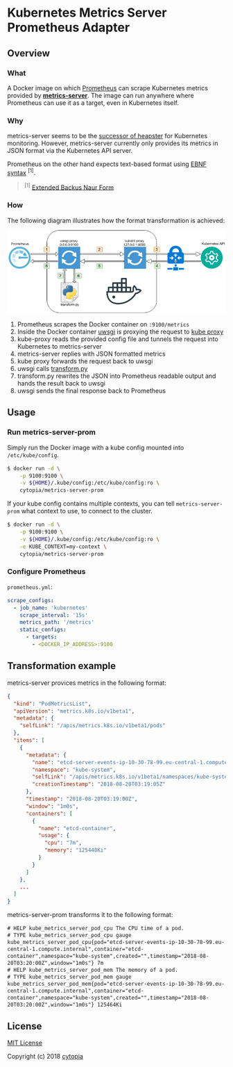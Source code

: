# Kubernetes Metrics Server Prometheus Adapter


## Overview

### What

A Docker image on which [Prometheus](https://github.com/prometheus/prometheus) can scrape Kubernetes metrics provided by **[metrics-server](https://github.com/kubernetes-incubator/metrics-server)**. The image can run anywhere where Prometheus can use it as a target, even in Kubernetes itself.

### Why

metrics-server seems to be the [successor of heapster](https://github.com/kubernetes/heapster) for Kubernetes monitoring. However, metrics-server currently only provides its metrics in JSON format via the Kubernetes API server.

Prometheus on the other hand expects text-based format
using [EBNF syntax](https://prometheus.io/docs/instrumenting/exposition_formats/#comments-help-text-and-type-information) <sup>[1]</sup>.

> <sup>[1]</sup> [Extended Backus Naur Form](https://en.wikipedia.org/wiki/Extended_Backus%E2%80%93Naur_form)

### How

The following diagram illustrates how the format transformation is achieved:

[![workflow](doc/metrics-server-prom-adapter.png)](doc/metrics-server-prom-adapter.png)

1. Prometheus scrapes the Docker container on `:9100/metrics`
2. Inside the Docker container [uwsgi](https://github.com/unbit/uwsgi) is proxying the request to [kube proxy](https://kubernetes.io/docs/reference/command-line-tools-reference/kube-proxy/)
3. kube-proxy reads the provided config file and tunnels the request into Kubernetes to metrics-server
4. metrics-server replies with JSON formatted metrics
5. kube proxy forwards the request back to uwsgi
6. uwsgi calls [transform.py](data/src/transform.py)
7. transform.py rewrites the JSON into Prometheus readable output and hands the result back to uwsgi
8. uwsgi sends the final response back to Prometheus


## Usage

### Run metrics-server-prom

Simply run the Docker image with a kube config mounted into `/etc/kube/config`.

```bash
$ docker run -d \
    -p 9100:9100 \
    -v ${HOME}/.kube/config:/etc/kube/config:ro \
    cytopia/metrics-server-prom
```
If your kube config contains multiple contexts, you can tell `metrics-server-prom` what context
to use, to connect to the cluster.

```bash
$ docker run -d \
    -p 9100:9100 \
    -v ${HOME}/.kube/config:/etc/kube/config:ro \
    -e KUBE_CONTEXT=my-context \
    cytopia/metrics-server-prom
```

### Configure Prometheus

`prometheus.yml`:
```yml
scrape_configs:
  - job_name: 'kubernetes'
    scrape_interval: '15s'
    metrics_path: '/metrics'
    static_configs:
      - targets:
        - <DOCKER_IP_ADDRESS>:9100
```


## Transformation example

metrics-server provices metrics in the following format:
```json
{
  "kind": "PodMetricsList",
  "apiVersion": "metrics.k8s.io/v1beta1",
  "metadata": {
    "selfLink": "/apis/metrics.k8s.io/v1beta1/pods"
  },
  "items": [
    {
      "metadata": {
        "name": "etcd-server-events-ip-10-30-78-99.eu-central-1.compute.internal",
        "namespace": "kube-system",
        "selfLink": "/apis/metrics.k8s.io/v1beta1/namespaces/kube-system/pods/etcd-server-events-ip-10-30-78-99.eu-central-1.compute.internal",
        "creationTimestamp": "2018-08-20T03:19:05Z"
      },
      "timestamp": "2018-08-20T03:19:00Z",
      "window": "1m0s",
      "containers": [
        {
          "name": "etcd-container",
          "usage": {
            "cpu": "7m",
            "memory": "125448Ki"
          }
        }
      ]
    },
    ...
  ]
}
```

metrics-server-prom transforms it to the following format:
```
# HELP kube_metrics_server_pod_cpu The CPU time of a pod.
# TYPE kube_metrics_server_pod_cpu gauge
kube_metrics_server_pod_cpu{pod="etcd-server-events-ip-10-30-78-99.eu-central-1.compute.internal",container="etcd-container",namespace="kube-system",created="",timestamp="2018-08-20T03:20:00Z",window="1m0s"} 7m
# HELP kube_metrics_server_pod_mem The memory of a pod.
# TYPE kube_metrics_server_pod_mem gauge
kube_metrics_server_pod_mem{pod="etcd-server-events-ip-10-30-78-99.eu-central-1.compute.internal",container="etcd-container",namespace="kube-system",created="",timestamp="2018-08-20T03:20:00Z",window="1m0s"} 125464Ki
```

## License

[MIT License](LICENSE)

Copyright (c) 2018 [cytopia](https://github.com/cytopia)
